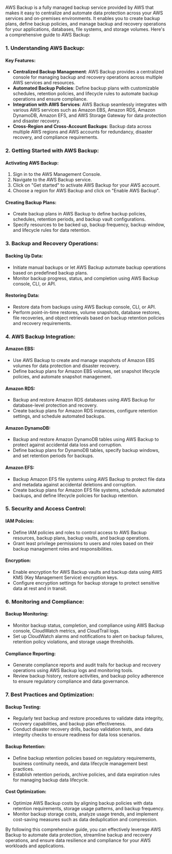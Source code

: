 AWS Backup is a fully managed backup service provided by AWS that makes it easy to centralize and automate data protection across your AWS services and on-premises environments. It enables you to create backup plans, define backup policies, and manage backup and recovery operations for your applications, databases, file systems, and storage volumes. Here's a comprehensive guide to AWS Backup:

### 1. Understanding AWS Backup:

#### Key Features:
- **Centralized Backup Management**: AWS Backup provides a centralized console for managing backup and recovery operations across multiple AWS services and resources.
- **Automated Backup Policies**: Define backup plans with customizable schedules, retention policies, and lifecycle rules to automate backup operations and ensure compliance.
- **Integration with AWS Services**: AWS Backup seamlessly integrates with various AWS services such as Amazon EBS, Amazon RDS, Amazon DynamoDB, Amazon EFS, and AWS Storage Gateway for data protection and disaster recovery.
- **Cross-Region and Cross-Account Backups**: Backup data across multiple AWS regions and AWS accounts for redundancy, disaster recovery, and compliance requirements.

### 2. Getting Started with AWS Backup:

#### Activating AWS Backup:
1. Sign in to the AWS Management Console.
2. Navigate to the AWS Backup service.
3. Click on "Get started" to activate AWS Backup for your AWS account.
4. Choose a region for AWS Backup and click on "Enable AWS Backup".

#### Creating Backup Plans:
- Create backup plans in AWS Backup to define backup policies, schedules, retention periods, and backup vault configurations.
- Specify resources to be backed up, backup frequency, backup window, and lifecycle rules for data retention.

### 3. Backup and Recovery Operations:

#### Backing Up Data:
- Initiate manual backups or let AWS Backup automate backup operations based on predefined backup plans.
- Monitor backup progress, status, and completion using AWS Backup console, CLI, or API.

#### Restoring Data:
- Restore data from backups using AWS Backup console, CLI, or API.
- Perform point-in-time restores, volume snapshots, database restores, file recoveries, and object retrievals based on backup retention policies and recovery requirements.

### 4. AWS Backup Integration:

#### Amazon EBS:
- Use AWS Backup to create and manage snapshots of Amazon EBS volumes for data protection and disaster recovery.
- Define backup plans for Amazon EBS volumes, set snapshot lifecycle policies, and automate snapshot management.

#### Amazon RDS:
- Backup and restore Amazon RDS databases using AWS Backup for database-level protection and recovery.
- Create backup plans for Amazon RDS instances, configure retention settings, and schedule automated backups.

#### Amazon DynamoDB:
- Backup and restore Amazon DynamoDB tables using AWS Backup to protect against accidental data loss and corruption.
- Define backup plans for DynamoDB tables, specify backup windows, and set retention periods for backups.

#### Amazon EFS:
- Backup Amazon EFS file systems using AWS Backup to protect file data and metadata against accidental deletions and corruption.
- Create backup plans for Amazon EFS file systems, schedule automated backups, and define lifecycle policies for backup retention.

### 5. Security and Access Control:

#### IAM Policies:
- Define IAM policies and roles to control access to AWS Backup resources, backup plans, backup vaults, and backup operations.
- Grant least privilege permissions to users and roles based on their backup management roles and responsibilities.

#### Encryption:
- Enable encryption for AWS Backup vaults and backup data using AWS KMS (Key Management Service) encryption keys.
- Configure encryption settings for backup storage to protect sensitive data at rest and in transit.

### 6. Monitoring and Compliance:

#### Backup Monitoring:
- Monitor backup status, completion, and compliance using AWS Backup console, CloudWatch metrics, and CloudTrail logs.
- Set up CloudWatch alarms and notifications to alert on backup failures, retention policy violations, and storage usage thresholds.

#### Compliance Reporting:
- Generate compliance reports and audit trails for backup and recovery operations using AWS Backup logs and monitoring tools.
- Review backup history, restore activities, and backup policy adherence to ensure regulatory compliance and data governance.

### 7. Best Practices and Optimization:

#### Backup Testing:
- Regularly test backup and restore procedures to validate data integrity, recovery capabilities, and backup plan effectiveness.
- Conduct disaster recovery drills, backup validation tests, and data integrity checks to ensure readiness for data loss scenarios.

#### Backup Retention:
- Define backup retention policies based on regulatory requirements, business continuity needs, and data lifecycle management best practices.
- Establish retention periods, archive policies, and data expiration rules for managing backup data lifecycle.

#### Cost Optimization:
- Optimize AWS Backup costs by aligning backup policies with data retention requirements, storage usage patterns, and backup frequency.
- Monitor backup storage costs, analyze usage trends, and implement cost-saving measures such as data deduplication and compression.

By following this comprehensive guide, you can effectively leverage AWS Backup to automate data protection, streamline backup and recovery operations, and ensure data resilience and compliance for your AWS workloads and applications.